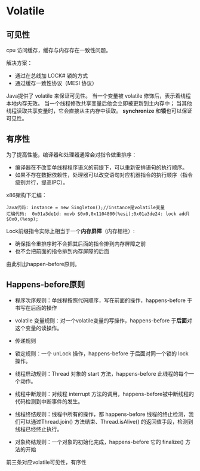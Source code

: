 # Volatile

## 可见性
cpu 访问缓存，缓存与内存存在一致性问题。

解决方案：

- 通过在总线加 LOCK# 锁的方式
- 通过缓存一致性协议（MESI 协议）


Java提供了 volatile 来保证可见性。
当一个变量被 volatile 修饰后，表示着线程本地内存无效。
当一个线程修改共享变量后他会立即被更新到主内存中；
当其他线程读取共享变量时，它会直接从主内存中读取。
**synchronize** 和**锁**也可以保证可见性。



## 有序性

为了提高性能，编译器和处理器通常会对指令做重排序：

- 编译器在不改变单线程程序语义的前提下，可以重新安排语句的执行顺序。
- 如果不存在数据依赖性，处理器可以改变语句对应机器指令的执行顺序（指令级别并行，提高IPC）。

x86架构下汇编：
```
Java代码: instance = new Singleton();//instance是volatile变量
汇编代码:  0x01a3de1d: movb $0x0,0x1104800(%esi);0x01a3de24: lock addl $0x0,(%esp);
```
Lock前缀指令实际上相当于一个**内存屏障**（内存栅栏）:

- 确保指令重排序时不会把其后面的指令排到内存屏障之前
- 也不会把前面的指令排到内存屏障的后面



由此引出happen-before原则。



## Happens-before原则


- 程序次序规则：单线程按照代码顺序，写在前面的操作，happens-before 于书写在后面的操作
- volatile 变量规则：对一个volatile变量的写操作，happens-before 于**后面**对这个变量的读操作。
- 传递规则

- 锁定规则：一个 unLock 操作，happens-before 于后面对同一个锁的 lock 操作。
- 线程启动规则：Thread 对象的 start 方法，happens-before 此线程的每个一个动作。
- 线程中断规则：对线程 interrupt 方法的调用，happens-before被中断线程的代码检测到中断事件的发生。
- 线程终结规则：线程中所有的操作，都 happens-before 线程的终止检测，我们可以通过Thread.join() 方法结束、Thread.isAlive() 的返回值手段，检测到线程已经终止执行。
- 对象终结规则：一个对象的初始化完成，happens-before 它的 finalize() 方法的开始



前三条对应volatile可见性，有序性

